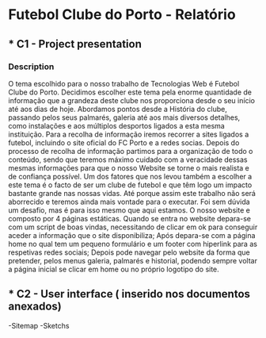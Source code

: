 # Futebol Clube do Porto - Relatório

## * C1 - Project presentation
### Description
O tema escolhido para o nosso trabalho de Tecnologias Web é Futebol Clube do Porto. Decidimos escolher este tema pela enorme quantidade de informação que a grandeza deste clube nos proporciona desde o seu início até aos dias de hoje. 
Abordamos pontos desde a História do clube, passando pelos seus palmarés, galeria até aos mais diversos detalhes, como instalações e aos múltiplos desportos ligados a esta mesma instituição.
Para a recolha de informação iremos recorrer a sites ligados a futebol, incluindo o site oficial do FC Porto e a redes socias. Depois do processo de recolha de informação partimos para a organização de todo o conteúdo, sendo que teremos máximo cuidado com a veracidade dessas mesmas informações para que o nosso Website se torne o mais realista  e de confiança possível.
Um dos fatores que nos levou também a escolher a este tema é o facto de ser um clube de futebol
e que têm logo um impacto bastante grande nas nossas vidas. Até porque assim este trabalho não será aborrecido e teremos ainda mais vontade para o executar.
 Foi sem dúvida um desafio, mas é para isso mesmo que aqui estamos.
O nosso website e composto por 4 páginas estáticas.
Quando se entra no website depara-se com um script de boas vindas, necessitando de clicar em ok para conseguir aceder a informação que o site disponibiliza;
Após depara-se com a página home no qual tem um pequeno formulário e um footer com hiperlink para as respetivas redes sociais;
Depois pode navegar pelo website da forma que pretender, pelos menus galeria, palmarés e historial, podendo sempre voltar a página inicial se clicar em home ou no próprio logotipo do site.

## * C2 - User interface ( inserido nos documentos anexados)
   -Sitemap
   -Sketchs
